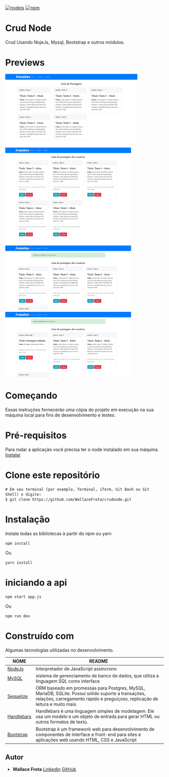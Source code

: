 [![nodejs](https://img.shields.io/badge/nodejs-12.16.3-026E00)](https://nodejs.org/en/download/)
[![npm](https://img.shields.io/npm/v/npm?color=%23EE7A3B&label=npm&style=plastice&logo=npm)](https://npm.org/)
# Crud Node
Crud Usando NojeJs, Mysql, Bootstrap e outros módulos.

# Previews
<div>
<img src="https://github.com/WallaceFrota/crudnode/blob/master/screenshots/preview-1.png" alt="preview-1" width="420"></img>
<img src="https://github.com/WallaceFrota/crudnode/blob/master/screenshots/preview-2.png" alt="preview-2" width="400"></img>
<img src="https://github.com/WallaceFrota/crudnode/blob/master/screenshots/preview-3.png" alt="preview-3" width="400"></img>
<img src="https://github.com/WallaceFrota/crudnode/blob/master/screenshots/preview-4.png" alt="preview-4" width="400"></img>
</div>

# Começando
Essas instruções fornecerão uma cópia do projeto em execução na sua máquina local para fins de desenvolvimento e testes.

# Pré-requisitos

Para rodar a aplicação você precisa ter o node instalado em sua máquina.
[Instalar](https://nodejs.org/en/docs/)

# Clone este repositório
```
# Em seu terminal (por exemplo, Terminal, iTerm, Git Bash ou Git Shell) e digite:
$ git clone https://github.com/WallaceFrota/crudnode.git
```
# Instalação
Instale todas as bibliotecas à partir do npm ou yarn
```
npm install
```
Ou
```
yarn install
```

# iniciando a api
```
npm start app.js
```
Ou
```
npm run dev
```
# Construído com
Algumas tecnologias utilizadas no desenvolvimento.

| NOME | README |
| ------ | ------ |
| [NodeJs](https://nodejs.org/en/docs/)  | Interpretador de JavaScript assíncrono |
| [MySQL](https://www.mysql.com/) | sistema de gerenciamento de banco de dados, que utiliza a linguagem SQL como interface |
| [Sequelize](https://sequelize.org/) | ORM baseado em promessas para Postgres, MySQL, MariaDB, SQLite. Possui sólido suporte a transações, relações, carregamento rápido e preguiçoso, replicação de leitura e muito mais. |
| [Handlebars](https://handlebarsjs.com/guide/) | Handlebars é uma linguagem simples de modelagem. Ele usa um modelo e um objeto de entrada para gerar HTML ou outros formatos de texto. |
| [Bootstrap](https://getbootstrap.com/) | Bootstrap é um framework web para desenvolvimento de componentes de interface e front-end para sites e aplicações web usando HTML, CSS e JavaScript |

## Autor
* **Wallace Frota**
[Linkedin](https://linkedin.com/in/wallacefrota)
[GitHub](https://github.com/WallaceFrota)
